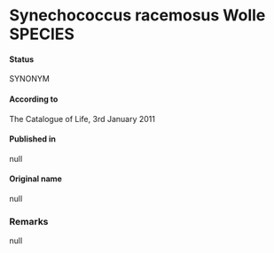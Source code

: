 # Synechococcus racemosus Wolle SPECIES

#### Status
SYNONYM

#### According to
The Catalogue of Life, 3rd January 2011

#### Published in
null

#### Original name
null

### Remarks
null